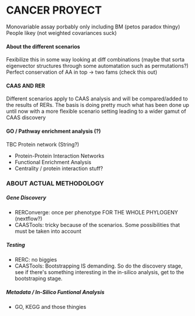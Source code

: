 # CANCER PROYECT
Monovariable assay porbably only including BM (petos paradox thingy)
People likey (not weighted covariances suck)

#### About the different scenarios
Fexibilize this in some way looking at diff combinations (maybe that sorta eigenvector structures through some automatation such as permutations?)
Perfect conservation of AA in top -> two fams (check this out)

#### CAAS AND RER
Different scenarios apply to CAAS analysis and will be compared/added to the results of RERs.
The basis is doing pretty much what has been done up until now with a more flexible scenario setting leading to a wider gamut of CAAS discovery

#### GO / Pathway enrichment analysis (?)
TBC
Protein network (String?)
- Protein-Protein Interaction Networks
- Functional Enrichment Analysis
- Centrality / protein interaction stuff?

### ABOUT ACTUAL METHODOLOGY
##### Gene Discovery
- RERConverge: once per phenotype FOR THE WHOLE PHYLOGENY (nextflow?)
- CAASTools: tricky because of the scenarios. Some possibilities that must be taken into account
##### Testing
- RERC: no biggies
- CAASTools: Bootstrapping IS demanding. So do the discovery stage, see if there's something interesting in the in-silico analysis, get to the bootstraping stage.
##### Metadata / In-Silico Funtional Analysis
- GO, KEGG and those thingies
